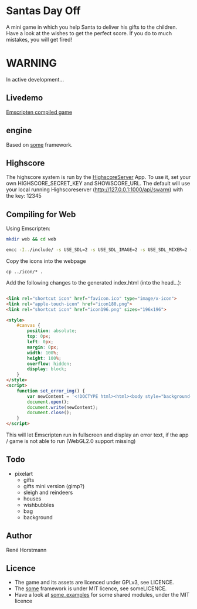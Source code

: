 # Santas Day Off
A mini game in which you help Santa to deliver his gifts to the children.
Have a look at the wishes to get the perfect score.
If you do to much mistakes, you will get fired!

# WARNING
In active development...

## Livedemo
[Emscripten compiled game](https://renehorstmann.github.io/santasdayoff/)

## engine
Based on [some](http://github.com/renehorstmann/some) framework.


## Highscore
The highscore system is run by the [HighscoreServer](https://github.com/renehorstmann/HighscoreServer) App.
To use it, set your own HIGHSCORE_SECRET_KEY and SHOWSCORE_URL.
The default will use your local running Highscoreserver (http://127.0.0.1:1000/api/swarm) with the key: 12345

## Compiling for Web

Using Emscripten:
```sh
mkdir web && cd web
```

```sh
emcc -I../include/ -s USE_SDL=2 -s USE_SDL_IMAGE=2 -s USE_SDL_MIXER=2 -s FULL_ES3=1 -s EXPORTED_FUNCTIONS='["_main", "_e_io_idbfs_synced"]' -s SDL2_IMAGE_FORMATS='["png"]'  --preload-file ../res -s ALLOW_MEMORY_GROWTH=1 -s ASYNCIFY=1 -s EXIT_RUNTIME=1 -s FETCH=1 -lidbfs.js -DOPTION_GLES -DOPTION_SDL -DOPTION_FETCH ../src/e/*.c ../src/p/*.c ../src/r/*.c ../src/u/*.c ../src/*.c -o index.html
```

Copy the icons into the webpage

````shell
cp ../icon/* .
````

Add the following changes to the generated index.html (into the head...):

```html

<link rel="shortcut icon" href="favicon.ico" type="image/x-icon">
<link rel="apple-touch-icon" href="icon180.png">
<link rel="shortcut icon" href="icon196.png" sizes="196x196">

<style>
    #canvas {
        position: absolute;
        top: 0px;
        left: 0px;
        margin: 0px;
        width: 100%;
        height: 100%;
        overflow: hidden;
        display: block;
    }
</style>
<script>
    function set_error_img() {
        var newContent = '<!DOCTYPE html><html><body style="background-color:black;"><h1 style="color:white;">Potato Browsers are not supported!</h1><p style="color:silver;">Full WebGL2.0 is needed!</p></body></html>';
        document.open();
        document.write(newContent);
        document.close();
    }
</script>
```
This will let Emscripten run in fullscreen and display an error text, if the app / game is not able to run (WebGL2.0 support missing)


## Todo
- pixelart
  - gifts
  - gifts mini version (gimp?)
  - sleigh and reindeers
  - houses
  - wishbubbles
  - bag
  - background



## Author
René Horstmann

## Licence
- The game and its assets are licenced under GPLv3, see LICENCE.
- The [some](https://github.com/renehorstmann/some) framework is under MIT licence, see someLICENCE.
- Have a look at [some_examples](https://github.com/renehorstmann/some_examples) for some shared modules, under the MIT licence
